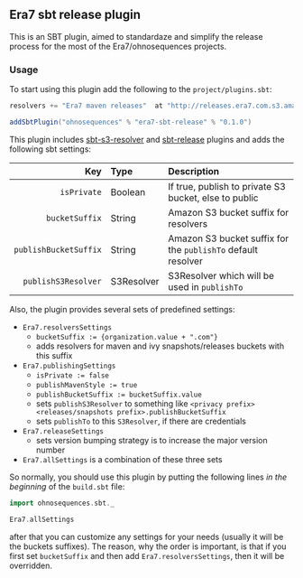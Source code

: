 ## Era7 sbt release plugin

This is an SBT plugin, aimed to standardaze and simplify the release process for the most of the Era7/ohnosequences projects.

### Usage

To start using this plugin add the following to the `project/plugins.sbt`:

```scala
resolvers += "Era7 maven releases"  at "http://releases.era7.com.s3.amazonaws.com"

addSbtPlugin("ohnosequences" % "era7-sbt-release" % "0.1.0")
```

This plugin includes [sbt-s3-resolver](https://github.com/ohnosequences/sbt-s3-resolver) and [sbt-release](https://github.com/sbt/sbt-release) plugins and adds the following sbt settings:


| Key                   |     Type      | Description                                                       |
|----------------------:|:--------------|:------------------------------------------------------------------|
|     `isPrivate`       |    Boolean    |    If true, publish to private S3 bucket, else to public          |
|     `bucketSuffix`    |  String       |       Amazon S3 bucket suffix for resolvers                       |
| `publishBucketSuffix` | String        |    Amazon S3 bucket suffix for the `publishTo` default resolver   | 
| `publishS3Resolver`   |  S3Resolver   |       S3Resolver which will be used in `publishTo`                |

Also, the plugin provides several sets of predefined settings:

* `Era7.resolversSettings`
  + `bucketSuffix := {organization.value + ".com"}`
  + adds resolvers for maven and ivy snapshots/releases buckets with this suffix
* `Era7.publishingSettings`
  + `isPrivate := false`
  + `publishMavenStyle := true`
  + `publishBucketSuffix := bucketSuffix.value`
  + sets `publishS3Resolver` to something like `<privacy prefix><releases/snapshots prefix>.publishBucketSuffix`
  + sets `publishTo` to this `S3Resolver`, if there are credentials
* `Era7.releaseSettings`
  + sets version bumping strategy is to increase the major version number
* `Era7.allSettings` is a combination of these three sets

So normally, you should use this plugin by putting the following lines _in the beginning_ of the `build.sbt` file:

```scala
import ohnosequences.sbt._

Era7.allSettings
```

after that you can customize any settings for your needs (usually it will be the buckets suffixes). The reason, why the order is important, is that if you first set `bucketSuffix` and then add `Era7.resolversSettings`, then it will be overridden.
